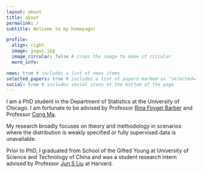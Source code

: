 ```yaml
---
layout: about
title: about
permalink: /
subtitle: Welcome to my homepage!

profile:
  align: right
  image: yugui.jpg
  image_circular: false # crops the image to make it circular
  more_info:

news: true # includes a list of news items
selected_papers: true # includes a list of papers marked as "selected={true}"
social: true # includes social icons at the bottom of the page
---
```


I am a PhD student in the Department of Statistics at the University of Chicago. I am fortunate to be advised by Professor [Rina Foygel Barber](https://rinafb.github.io/) and Professor [Cong Ma](https://congma1028.github.io/).

My research broadly focuses on theory and methodology in scenarios where the distribution is weakly specified or fully supervised data is unavailable.

Prior to PhD, I graduated from School of the Gifted Young at University of Science and Technology of China and was a student research intern advised by Professor [Jun S Liu](https://sites.harvard.edu/junliu/) at Harvard.
